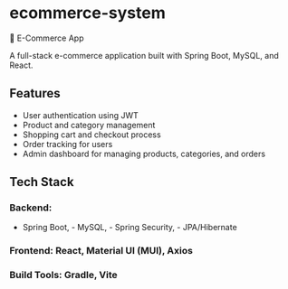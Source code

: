 # ecommerce-system
🛒 E-Commerce App

A full-stack e-commerce application built with Spring Boot, MySQL, and React.

## Features

- User authentication using JWT
- Product and category management
- Shopping cart and checkout process
- Order tracking for users
- Admin dashboard for managing products, categories, and orders

## Tech Stack

### Backend: 
- Spring Boot, - MySQL, - Spring Security, - JPA/Hibernate
### Frontend: React, Material UI (MUI), Axios
### Build Tools: Gradle, Vite
